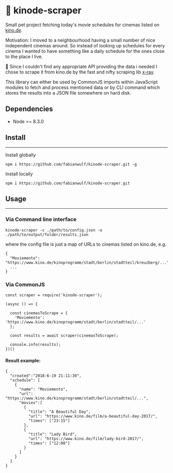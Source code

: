 # 🍿 kinode-scraper

Small pet project fetching today's movie schedules for cinemas listed on [kino.de](https://kino.de).

Motivation: I moved to a neighbourhood having a small number of nice independent cinemas around. So instead of looking up schedules for every cinema I wanted to have something like a daily schedule for the ones close to the place I live.

🙈 Since I couldn't find any appropriate API providing the data i needed I chose to scrape it from kino.de by the fast and nifty scraping lib [x-ray](https://github.com/matthewmueller/x-ray).

This library can either be used by CommonJS imports within JavaScript modules to fetch and process mentioned data or by CLI command which stores the results into a JSON file somewhere on hard disk.

## Dependencies
- Node >= 8.3.0

## Install
---

Install globally
```
npm i https://github.com/fabianwulf/kinode-scraper.git -g
```

Install locally
```
npm i https://github.com/fabianwulf/kinode-scraper.git
```

## Usage
---

### Via Command line interface
```
kinode-scraper -c ./path/to/config.json -o ./path/to/output/folder/results.json
```
where the config file is just a map of URLs to cinemas listed on kino.de, e.g.

```
{
  "Moviemento": "https://www.kino.de/kinoprogramm/stadt/berlin/stadtteil/kreuzberg/...",
  ...
}
```

### Via CommonJS
```
const scraper = require('kinode-scraper');

(async () => {

  const cinemasToScrape = {
    'Moviemento': 'https://www.kino.de/kinoprogramm/stadt/berlin/stadtteil/...'
  };

  const results = await scraper(cinemasToScrape);

  console.info(results);
})()
```

#### Result example:
```
{
  "created":"2018-6-19 21:11:30",
  "schedule": [
    {
      "name": "Moviemento",
      "url": "https://www.kino.de/kinoprogramm/stadt/berlin/stadtteil/...",
      "movies":[
        { 
          "title": "A Beautiful Day",
          "url": "https://www.kino.de/film/a-beautiful-day-2017/",
          "times": ["23:15"]
        },
        {
          "title": "Lady Bird",
          "url": "https://www.kino.de/film/lady-bird-2017/",
          "times": ["12:00"]
        }
      ]
    }
  ]
}
```

